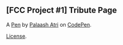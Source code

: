 [FCC Project #1] Tribute Page
-----------------------------


A [Pen](https://codepen.io/palaasha/pen/PXJbNa) by [Palaash Atri](https://codepen.io/palaasha) on [CodePen](https://codepen.io).

[License](https://codepen.io/palaasha/pen/PXJbNa/license).